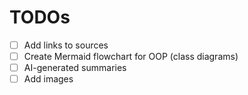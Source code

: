 # TODOs



* [ ] Add links to sources
* [ ] Create Mermaid flowchart for OOP (class diagrams)
* [ ] AI-generated summaries
* [ ] Add images
